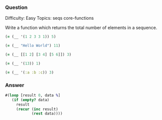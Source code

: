### Question

Difficulty:	Easy
Topics:	seqs core-functions


Write a function which returns the total number of elements in a sequence.

```clojure
(= (__ '(1 2 3 3 1)) 5)

(= (__ "Hello World") 11)

(= (__ [[1 2] [3 4] [5 6]]) 3)

(= (__ '(13)) 1)

(= (__ '(:a :b :c)) 3)
```

### Answer

```clojure
#(loop [result 0, data %] 
   (if (empty? data) 
     result 
     (recur (inc result) 
            (rest data))))
```
